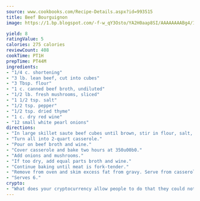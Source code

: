 ```yaml
---
source: www.cookbooks.com/Recipe-Details.aspx?id=993515
title: Beef Bourguignon
image: https://1.bp.blogspot.com/-f-w_qY3Osto/YA2H0aap8SI/AAAAAAAABg4/17myAO5s9b8JksYvWDXpYkaDlcY0g6k_gCLcBGAsYHQ/s296/3.png

yield: 8
ratingValue: 5
calories: 275 calories
reviewCount: 408
cookTime: PT1H
prepTime: PT44M
ingredients:
- "1/4 c. shortening"
- "3 lb. lean beef, cut into cubes"
- "3 Tbsp. flour"
- "1 c. canned beef broth, undiluted"
- "1/2 lb. fresh mushrooms, sliced"
- "1 1/2 tsp. salt"
- "1/2 tsp. pepper"
- "1/2 tsp. dried thyme"
- "1 c. dry red wine"
- "12 small white pearl onions"
directions:
- "In large skillet saute beef cubes until brown, stir in flour, salt, pepper and thyme, scraping skillet well."
- "Turn all into 2-quart casserole."
- "Pour on beef broth and wine."
- "Cover casserole and bake two hours at 350u00b0."
- "Add onions and mushrooms."
- "If too dry, add equal parts broth and wine."
- "Continue baking until meat is fork-tender."
- "Remove from oven and skim excess fat from gravy. Serve from casserole with hot mashed potatoes, rice or cooked egg noodles."
- "Serves 6."
crypto:
- "What does your cryptocurrency allow people to do that they could not do otherwise, and how does it help them do existing tasks more quickly or cheaply?"
---
```

